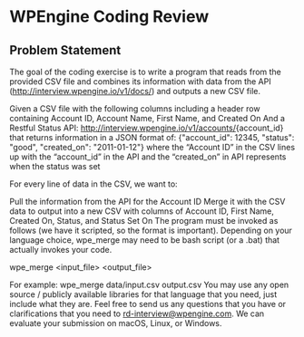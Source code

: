 # WPEngine Coding Review

## Problem Statement
The goal of the coding exercise is to write a program that reads from the provided CSV file and combines its information with data from the API (<http://interview.wpengine.io/v1/docs/>) and outputs a new CSV file.

Given a CSV file with the following columns including a header row containing
Account ID, Account Name, First Name, and Created On
And a Restful Status API:
<http://interview.wpengine.io/v1/accounts/>{account_id}
that returns information in a JSON format of:
{"account_id": 12345, "status": "good", "created_on": "2011-01-12"}
where the “Account ID” in the CSV lines up with the “account_id” in the API
and the “created_on” in API represents when the status was set


For every line of data in the CSV, we want to:

Pull the information from the API for the Account ID
Merge it with the CSV data to output into a new CSV with columns of Account ID, First Name, Created On, Status, and Status Set On
The program must be invoked as follows (we have it scripted, so the format is important). Depending on your language choice, wpe_merge may need to be bash script (or a .bat) that actually invokes your code.

wpe_merge \<input_file\> \<output_file\>

For example:  wpe_merge data/input.csv output.csv
You may use any open source / publicly available libraries for that language that you need, just include what they are. Feel free to send us any questions that you have or clarifications that you need to rd-interview@wpengine.com. We can evaluate your submission on macOS, Linux, or Windows.
